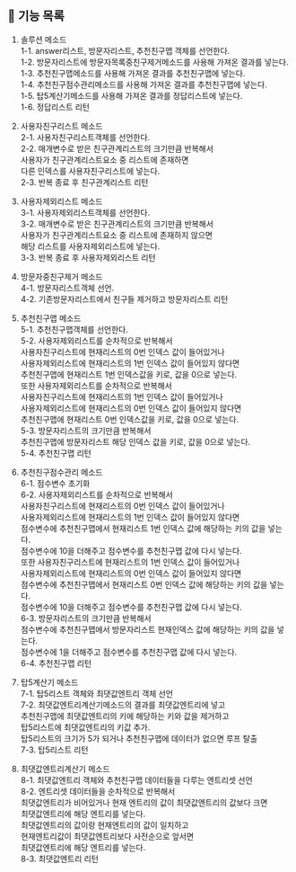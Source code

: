 ## 🚀 기능 목록
1. 솔루션 메소드<br>
   1-1. answer리스트, 방문자리스트, 추천친구맵 객체를 선언한다.<br>
   1-2. 방문자리스트에 방문자목록중친구제거메소드를 사용해 가져온 결과를 넣는다.<br>
   1-3. 추천친구맵메소드를 사용해 가져온 결과를 추천친구맵에 넣는다.<br>
   1-4. 추천친구점수관리메소드를 사용해 가져온 결과를 추천친구맵에 넣는다.<br>
   1-5. 탑5계산기메소드를 사용해 가져온 결과를 정답리스트에 넣는다.<br>
   1-6. 정답리스트 리턴<br>

2. 사용자친구리스트 메소드<br>
   2-1.  사용자친구리스트객체를 선언한다.<br>
   2-2. 매개변수로 받은 친구관계리스트의 크기만큼 반복해서<br>
        사용자가 친구관계리스트요소 중 리스트에 존재하면 <br>
        다른 인덱스를 사용자친구리스트에 넣는다.<br>
   2-3. 반복 종료 후 친구관계리스트 리턴<br>

3. 사용자제외리스트 메소드<br>
   3-1. 사용자제외리스트객체를 선언한다.<br>
   3-2. 매개변수로 받은 친구관계리스트의 크기만큼 반복해서<br>
        사용자가 친구관계리스트요소 중 리스트에 존재하지 않으면<br>
        해당 리스트를 사용자제외리스트에 넣는다.<br>
   3-3. 반복 종료 후 사용자제외리스트 리턴<br>

4. 방문자중친구제거 메소드<br>
   4-1. 방문자리스트객체 선언.<br>
   4-2. 기존방문자리스트에서 친구들 제거하고 방문자리스트 리턴

5. 추천친구맵 메소드<br>
   5-1. 추천친구맵객체를 선언한다.<br>
   5-2. 사용자제외리스트를 순차적으로 반복해서<br>
        사용자친구리스트에 현재리스트의 0번 인덱스 값이 들어있거나<br>
        사용자제외리스트에 현재리스트의 1번 인덱스 값이 들어있지 않다면<br>
        추천친구맵에 현재리스트 1번 인덱스값을 키로, 값을 0으로 넣는다.<br>
        또한 사용자제외리스트를 순차적으로 반복해서<br>
        사용자친구리스트에 현재리스트의 1번 인덱스 값이 들어있거나<br>
        사용자제외리스트에 현재리스트의 0번 인덱스 값이 들어있지 않다면<br>
        추천친구맵에 현재리스트 0번 인덱스값을 키로, 값을 0으로 넣는다.<br> 
   5-3. 방문자리스트의 크기만큼 반복해서<br>
        추천친구맵에 방문자리스트 해당 인덱스 값을 키로, 값을 0으로 넣는다.<br>
   5-4. 추천친구맵 리턴<br>

6. 추천친구점수관리 메소드<br>
   6-1. 점수변수 초기화<br>
   6-2. 사용자제외리스트를 순차적으로 반복해서<br>
        사용자친구리스트에 현재리스트의 0번 인덱스 값이 들어있거나<br>
        사용자제외리스트에 현재리스트의 1번 인덱스 값이 들어있지 않다면<br>
        점수변수에 추천친구맵에서 현재리스트 1번 인덱스 값에 해당하는 키의 값을 넣는다.<br>
        점수변수에 10을 더해주고 점수변수를 추천친구맵 값에 다시 넣는다.<br>
        또한 사용자친구리스트에 현재리스트의 1번 인덱스 값이 들어있거나<br>
        사용자제외리스트에 현재리스트의 0번 인덱스 값이 들어있지 않다면<br>
        점수변수에 추천친구맵에서 현재리스트 0번 인덱스 값에 해당하는 키의 값을 넣는다.<br>
        점수변수에 10을 더해주고 점수변수를 추천친구맵 값에 다시 넣는다.<br>
   6-3. 방문자리스트의 크기만큼 반복해서<br>
        점수변수에 추천친구맵에서 방문자리스트 현재인덱스 값에 해당하는 키의 값을 넣는다.<br>
        점수변수에 1을 더해주고 점수변수를 추천친구맵 값에 다시 넣는다.<br>
   6-4. 추천친구맵 리턴<br>

7. 탑5계산기 메소드<br>
   7-1. 탑5리스트 객체와 최댓값엔트리 객체 선언<br>
   7-2. 최댓값엔트리계산기메소드의 결과를 최댓값엔트리에 넣고<br>
   추천친구맵에 최댓값엔트리의 키에 해당하는 키와 값을 제거하고<br>
   탑5리스트에 최댓값엔트리의 키값 추가.<br>
   탑5리스트의 크기가 5가 되거나 추천친구맵에 데이터가 없으면 루프 탈출<br>
   7-3. 탑5리스트 리턴<br>

8. 최댓값엔트리계산기 메소드<br>
   8-1. 최댓값엔트리 객체와 추천친구맵 데이터들을 다루는 엔트리셋 선언<br>
   8-2. 엔트리셋 데이터들을 순차적으로 반복해서<br>
        최댓값엔트리가 비어있거나 현재 엔트리의 값이 최댓값엔트리의 값보다 크면 <br> 
        최댓값엔트리에 해당 엔트리를 넣는다.<br>
        최댓값엔트리의 값이랑 현재엔트리의 값이 일치하고 <br>
        현재엔트리값이 최댓값엔트리보다 사전순으로 앞서면<br>
        최댓값엔트리에 해당 엔트리를 넣는다.<br>
   8-3. 최댓값엔트리 리턴<br>